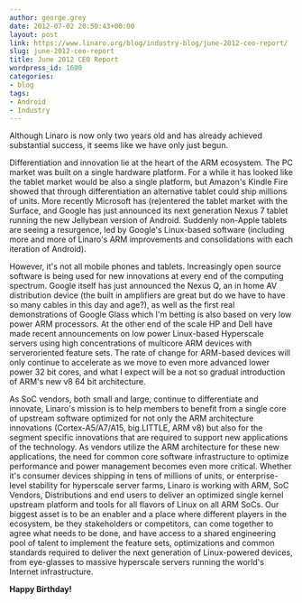 ```yaml
---
author: george.grey
date: 2012-07-02 20:50:43+00:00
layout: post
link: https://www.linaro.org/blog/industry-blog/june-2012-ceo-report/
slug: june-2012-ceo-report
title: June 2012 CEO Report
wordpress_id: 1690
categories:
- blog
tags:
- Android
- Industry
---
```

Although Linaro is now only two years old and has already achieved substantial success, it seems like we have only just begun.

Differentiation and innovation lie at the heart of the ARM ecosystem. The PC market was built on a single hardware platform. For a while it has looked like the tablet market would be also a single platform, but Amazon's Kindle Fire showed that through differentiation an  alternative tablet could ship millions of units. More recently Microsoft has (re)entered the tablet market with the Surface, and Google has just announced its next generation Nexus 7 tablet running the new Jellybean version of Android. Suddenly non-Apple tablets are seeing a resurgence, led by Google's Linux-based software (including more and more of Linaro's ARM improvements and consolidations with each iteration of Android).

However, it's not all mobile phones and tablets. Increasingly open source software is being used for new innovations at every end of the computing spectrum. Google itself has just announced the Nexus Q, an in home AV distribution device (the built in amplifiers are great but do we have to have so many cables in this day and age?), as well as the first real demonstrations of Google Glass which I'm betting is also based on very low power ARM processors. At the other end of the scale HP and Dell have made recent announcements on low power Linux-based Hyperscale servers using high concentrations of multicore ARM devices with serveroriented feature sets. The rate of change for ARM-based devices will only continue to accelerate as we move to even more advanced lower power 32 bit cores, and what I expect will be a not so gradual introduction of ARM's new v8 64 bit architecture.

As SoC vendors, both small and large, continue to differentiate and innovate, Linaro's mission is to help members to benefit from a single core of upstream software optimized for not only the ARM architecture innovations (Cortex-A5/A7/A15, big.LITTLE, ARM v8) but also for the segment specific innovations that are required to support new applications of the technology. As vendors utilize the ARM architecture for these new applications, the need for common core software infrastructure to optimize performance and power management becomes even more critical. Whether it's consumer devices shipping in tens of millions of units, or enterprise-level stability for hyperscale server farms, Linaro is working with ARM, SoC Vendors, Distributions and end users to deliver an optimized single kernel upstream platform and tools for all flavors of Linux on all ARM SoCs. Our biggest asset is to be an enabler and a place where different players in the ecosystem, be they stakeholders or competitors, can come together to agree what needs to be done, and have access to a shared engineering pool of talent to implement the feature sets, optimizations and common standards required to deliver the next generation of Linux-powered devices, from eye-glasses to massive hyperscale servers running the world's Internet infrastructure.

**Happy Birthday!**
